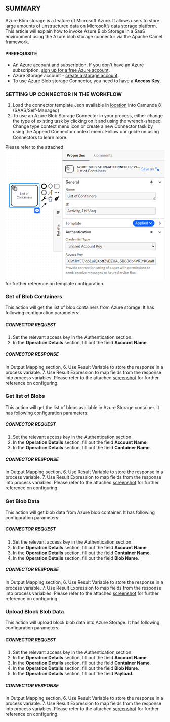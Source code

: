 ## SUMMARY
Azure Blob storage is a feature of Microsoft Azure. It allows users to store large amounts of unstructured data on Microsoft’s data storage platform.
This article will explain how to invoke Azure Blob Storage in a SaaS environment using the Azure blob storage connector via the Apache Camel framework.

#### PREREQUISITE
- An Azure account and subscription. If you don't have an Azure subscription, [sign up for a free Azure account](https://azure.microsoft.com/free/?WT.mc_id=A261C142F).
- Azure Storage account - [create a storage account](https://learn.microsoft.com/en-us/azure/storage/common/storage-account-create).
- To use Azure Blob storage Connector, you need to have a **Access Key**.

### SETTING UP CONNECTOR IN THE WORKFLOW

1.	Load the connector template Json available in [location](element-template/azure-blob-storage-connector-via-camel.json) into Camunda 8 (SAAS/Self-Managed)
2.	To use an Azure Blob Storage Connector in your process, either change the type of existing task by clicking on it and using the wrench-shaped Change type context menu icon or create a new Connector task by using the Append Connector context menu. Follow our guide on using Connectors to learn more.

Please refer to the attached ![screenshot](images/Azure_BlobStorage_Authentication_Configuration.png) for further reference on template configuration.
 	
### Get of Blob Containers
This action will get the list of blob containers from Azure storage. It has following configuration parameters:
##### CONNECTOR REQUEST
1.	Set the relevant access key in the Authentication section.
2.	In the **Operation Details** section, fill out the field **Account Name**.
##### CONNECTOR RESPONSE
In Output Mapping section,
6.	Use Result Variable to store the response in a process variable.
7.	Use Result Expression to map fields from the response into process variables.
Please refer to the attached [screenshot](images/Azure_BlobStorage_ListBlobContainers_Configuration.png) for further reference on configuring.

### Get list of Blobs
This action will get the list of blobs available in Azure Storage container. It has following configuration parameters:
##### CONNECTOR REQUEST
1.	Set the relevant access key in the Authentication section.
2.	In the **Operation Details** section, fill out the field **Account Name**.
3.	In the **Operation Details** section, fill out the field **Container Name**.
##### CONNECTOR RESPONSE
In Output Mapping section,
6.	Use Result Variable to store the response in a process variable.
7.	Use Result Expression to map fields from the response into process variables.
Please refer to the attached [screenshot](images/Azure_BlobStorage_ListBlobs_Configuration.png) for further reference on configuring.

### Get Blob Data
This action will get blob data from Azure blob container. It has following configuration parameters:
##### CONNECTOR REQUEST
1.	Set the relevant access key in the Authentication section.
2.	In the **Operation Details** section, fill out the field **Account Name**.
3.	In the **Operation Details** section, fill out the field **Container Name**.
4.	In the **Operation Details** section, fill out the field **Blob Name**.
##### CONNECTOR RESPONSE
In Output Mapping section,
6.	Use Result Variable to store the response in a process variable.
7.	Use Result Expression to map fields from the response into process variables.
Please refer to the attached [screenshot](images/Azure_BlobStorage_GetBlob_Configuration.png) for further reference on configuring.

### Upload Block Blob Data
This action will upload block blob data into Azure Storage. It has following configuration parameters:
##### CONNECTOR REQUEST
1.	Set the relevant access key in the Authentication section.
2.	In the **Operation Details** section, fill out the field **Account Name**.
3.	In the **Operation Details** section, fill out the field **Container Name**.
4.	In the **Operation Details** section, fill out the field **Blob Name**.
5.	In the **Operation Details** section, fill out the field **Payload**.
##### CONNECTOR RESPONSE
In Output Mapping section,
6.	Use Result Variable to store the response in a process variable.
7.	Use Result Expression to map fields from the response into process variables.
Please refer to the attached [screenshot](images/Azure_BlobStorage_UploadBlockBlob_Configuration.png) for further reference on configuring.
